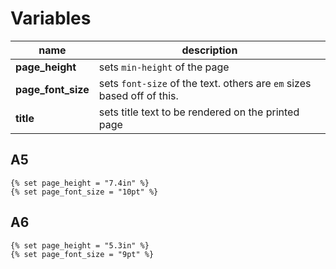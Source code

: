 # Variables

| name               | description                                                            |
| ------------------ | ---------------------------------------------------------------------- |
| **page_height**    | sets `min-height` of the page                                          |
| **page_font_size** | sets `font-size` of the text. others are `em` sizes based off of this. |
| **title**          | sets title text to be rendered on the printed page                     |

## A5

```
{% set page_height = "7.4in" %}
{% set page_font_size = "10pt" %}
```

## A6

```
{% set page_height = "5.3in" %}
{% set page_font_size = "9pt" %}
```

